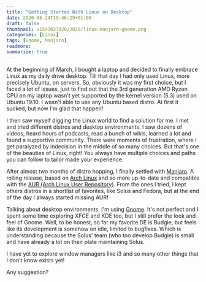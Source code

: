 ```yaml
---
title: "Getting Started With Linux on Desktop"
date: 2020-06-24T19:46:29+01:00
draft: false
thumbnail: v1593027920/2020/linux-manjaro-gnome.png
categories: [Linux]
tags: [Gnome, Manjaro]
readmore: 
summarize: true
---
```


At the beginning of March, I bought a laptop and decided to finally embrace Linux as my daily drive desktop. Till that day I had only used Linux, more precisely Ubuntu, on servers. So, obviously it was my first choice, but I faced a lot of issues, just to find out that the 3rd generation AMD Ryzen CPU on my laptop wasn't yet supported by the kernel version (5.3) used on Ubuntu 19.10. I wasn't able to use any Ubuntu based distro. At first it sucked, but now I'm glad that happen!

I then saw myself digging the Linux world to find a solution for me. I met and tried different distros and desktop environments. I saw dozens of videos, heard hours of podcasts, read a bunch of wikis, learned a lot and found a supportive community. There were moments of frustration, where I get paralyzed by indecision in the middle of so many choices. But that's one of the beauties of Linux, right! You always have multiple choices and paths you can follow to tailor made your experience.

After almost two months of distro hopping, I finally settled with [Manjaro](https://manjaro.org/). A rolling release, based on [Arch Linux](https://www.archlinux.org/) and so more up-to-date and compatible with the [AUR (Arch Linux User Repository)](https://aur.archlinux.org/). From the ones I tried, I kept others distros in a shortlist of favorites, like Solus and Fedora, but at the end of the day I always started missing AUR!

Talking about desktop environments, I'm using [Gnome](https://www.gnome.org/). It's not perfect and I spent some time exploring XFCE and KDE too, but I still prefer the look and feel of Gnome. Well, to be honest, so far my favorite DE is Budgie, but feels like its development is somehow on idle, limited to bugfixes. Which is understanding because the Solus' team (who too develop Budgie) is small and have already a lot on their plate maintaining Solus.

I have yet to explore window managers like i3 and so many other things that I don't know exists yet!

Any suggestion?